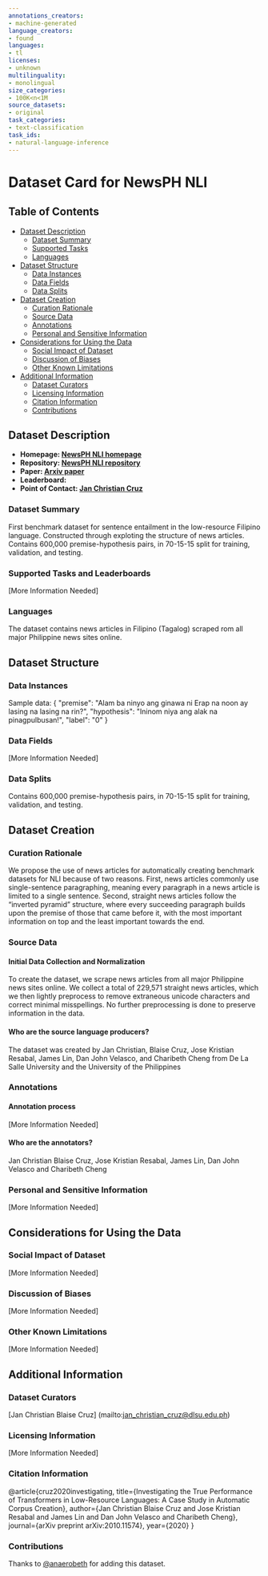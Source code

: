 ```yaml
---
annotations_creators:
- machine-generated
language_creators:
- found
languages:
- tl
licenses:
- unknown
multilinguality:
- monolingual
size_categories:
- 100K<n<1M
source_datasets:
- original
task_categories:
- text-classification
task_ids:
- natural-language-inference
---
```


# Dataset Card for NewsPH NLI

## Table of Contents
- [Dataset Description](#dataset-description)
  - [Dataset Summary](#dataset-summary)
  - [Supported Tasks](#supported-tasks-and-leaderboards)
  - [Languages](#languages)
- [Dataset Structure](#dataset-structure)
  - [Data Instances](#data-instances)
  - [Data Fields](#data-instances)
  - [Data Splits](#data-instances)
- [Dataset Creation](#dataset-creation)
  - [Curation Rationale](#curation-rationale)
  - [Source Data](#source-data)
  - [Annotations](#annotations)
  - [Personal and Sensitive Information](#personal-and-sensitive-information)
- [Considerations for Using the Data](#considerations-for-using-the-data)
  - [Social Impact of Dataset](#social-impact-of-dataset)
  - [Discussion of Biases](#discussion-of-biases)
  - [Other Known Limitations](#other-known-limitations)
- [Additional Information](#additional-information)
  - [Dataset Curators](#dataset-curators)
  - [Licensing Information](#licensing-information)
  - [Citation Information](#citation-information)
  - [Contributions](#contributions)

## Dataset Description

- **Homepage: [NewsPH NLI homepage](https://github.com/jcblaisecruz02/Filipino-Text-Benchmarks)**
- **Repository: [NewsPH NLI repository](https://github.com/jcblaisecruz02/Filipino-Text-Benchmarks)**
- **Paper: [Arxiv paper](https://arxiv.org/pdf/2010.11574.pdf)**
- **Leaderboard:**
- **Point of Contact: [Jan Christian Cruz](mailto:jan_christian_cruz@dlsu.edu.ph)**

### Dataset Summary

First benchmark dataset for sentence entailment in the low-resource Filipino language. Constructed through exploting the structure of news articles. Contains 600,000 premise-hypothesis pairs, in 70-15-15 split for training, validation, and testing.


### Supported Tasks and Leaderboards

[More Information Needed]

### Languages

The dataset contains news articles in Filipino (Tagalog) scraped rom all major Philippine news sites online.

## Dataset Structure

### Data Instances
Sample data:
  {
    "premise": "Alam ba ninyo ang ginawa ni Erap na noon ay lasing na lasing na rin?",
    "hypothesis": "Ininom niya ang alak na pinagpulbusan!",
    "label": "0"
  }


### Data Fields

[More Information Needed]

### Data Splits
Contains 600,000 premise-hypothesis pairs, in 70-15-15 split for training, validation, and testing.


## Dataset Creation

### Curation Rationale

We propose the use of news articles for automatically creating benchmark datasets for NLI because of two reasons. First, news articles commonly use single-sentence paragraphing, meaning every paragraph in a news article is limited to a single sentence. Second, straight news articles follow the “inverted pyramid” structure, where every succeeding paragraph builds upon the premise of those that came before it, with the most important information on top and the least important towards the end.

### Source Data

#### Initial Data Collection and Normalization

To create the dataset, we scrape news articles from all major Philippine news sites online. We collect a total of 229,571 straight news articles, which we then lightly preprocess to remove extraneous unicode characters and correct minimal misspellings. No further preprocessing is done to preserve information in the data.

#### Who are the source language producers?

The dataset was created by Jan Christian, Blaise Cruz, Jose Kristian Resabal, James Lin, Dan John Velasco, and Charibeth Cheng from De La Salle University and the University of the Philippines

### Annotations

#### Annotation process

[More Information Needed]

#### Who are the annotators?

Jan Christian Blaise Cruz, Jose Kristian Resabal, James Lin, Dan John Velasco and Charibeth Cheng

### Personal and Sensitive Information

[More Information Needed]

## Considerations for Using the Data

### Social Impact of Dataset

[More Information Needed]

### Discussion of Biases

[More Information Needed]

### Other Known Limitations

[More Information Needed]

## Additional Information

### Dataset Curators

[Jan Christian Blaise Cruz] (mailto:jan_christian_cruz@dlsu.edu.ph)

### Licensing Information

[More Information Needed]

### Citation Information

@article{cruz2020investigating,
  title={Investigating the True Performance of Transformers in Low-Resource Languages: A Case Study in Automatic Corpus Creation},
  author={Jan Christian Blaise Cruz and Jose Kristian Resabal and James Lin and Dan John Velasco and Charibeth Cheng},
  journal={arXiv preprint arXiv:2010.11574},
  year={2020}
}

### Contributions

Thanks to [@anaerobeth](https://github.com/anaerobeth) for adding this dataset.